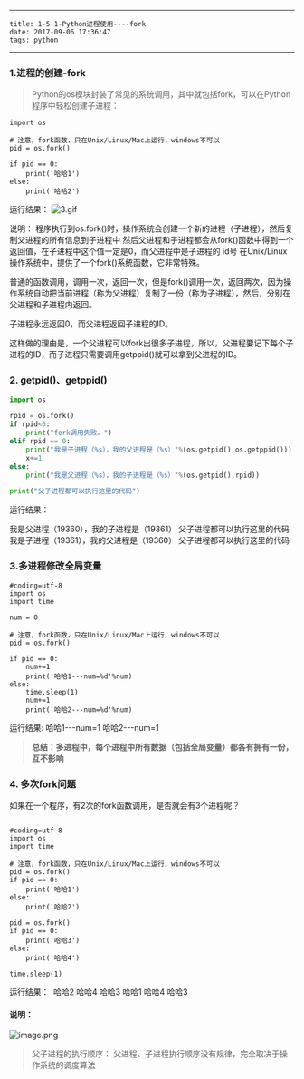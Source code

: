 
---
    title: 1-5-1-Python进程使用----fork
    date: 2017-09-06 17:36:47
    tags: python
---
### 1.进程的创建-fork
> Python的os模块封装了常见的系统调用，其中就包括fork，可以在Python程序中轻松创建子进程：

    import os

    # 注意，fork函数，只在Unix/Linux/Mac上运行，windows不可以
    pid = os.fork()

    if pid == 0:
        print('哈哈1')
    else:
        print('哈哈2')
运行结果：
![3.gif](https://upload-images.jianshu.io/upload_images/5809200-f032c4bacd0618c6.gif?imageMogr2/auto-orient/strip)

说明：
程序执行到os.fork()时，操作系统会创建一个新的进程（子进程），然后复制父进程的所有信息到子进程中
然后父进程和子进程都会从fork()函数中得到一个返回值，在子进程中这个值一定是0，而父进程中是子进程的 id号
在Unix/Linux操作系统中，提供了一个fork()系统函数，它非常特殊。

普通的函数调用，调用一次，返回一次，但是fork()调用一次，返回两次，因为操作系统自动把当前进程（称为父进程）复制了一份（称为子进程），然后，分别在父进程和子进程内返回。

子进程永远返回0，而父进程返回子进程的ID。

这样做的理由是，一个父进程可以fork出很多子进程，所以，父进程要记下每个子进程的ID，而子进程只需要调用getppid()就可以拿到父进程的ID。
 
### 2. getpid()、getppid()
```python
import os

rpid = os.fork()
if rpid<0:
    print("fork调用失败。")
elif rpid == 0:
    print("我是子进程（%s），我的父进程是（%s）"%(os.getpid(),os.getppid()))
    x+=1
else:
    print("我是父进程（%s），我的子进程是（%s）"%(os.getpid(),rpid))

print("父子进程都可以执行这里的代码")
```
运行结果：

我是父进程（19360），我的子进程是（19361）
父子进程都可以执行这里的代码
我是子进程（19361），我的父进程是（19360）
父子进程都可以执行这里的代码

### 3.多进程修改全局变量
```
#coding=utf-8
import os
import time

num = 0

# 注意，fork函数，只在Unix/Linux/Mac上运行，windows不可以
pid = os.fork()

if pid == 0:
    num+=1
    print('哈哈1---num=%d'%num)
else:
    time.sleep(1)
    num+=1
    print('哈哈2---num=%d'%num)
```
运行结果: 
哈哈1---num=1
哈哈2---num=1
> **总结：多进程中，每个进程中所有数据（包括全局变量）都各有拥有一份，互不影响**
### 4. 多次fork问题

如果在一个程序，有2次的fork函数调用，是否就会有3个进程呢？

```

#coding=utf-8
import os
import time

# 注意，fork函数，只在Unix/Linux/Mac上运行，windows不可以
pid = os.fork()
if pid == 0:
    print('哈哈1')
else:
    print('哈哈2')

pid = os.fork()
if pid == 0:
    print('哈哈3')
else:
    print('哈哈4')

time.sleep(1)

```

运行结果： 
 哈哈2
哈哈4
哈哈3
 哈哈1
哈哈4
 哈哈3

#### 说明：

![image.png](https://upload-images.jianshu.io/upload_images/5809200-eea442ce4e29714d.png?imageMogr2/auto-orient/strip%7CimageView2/2/w/1240)


> 父子进程的执行顺序： 父进程、子进程执行顺序没有规律，完全取决于操作系统的调度算法


